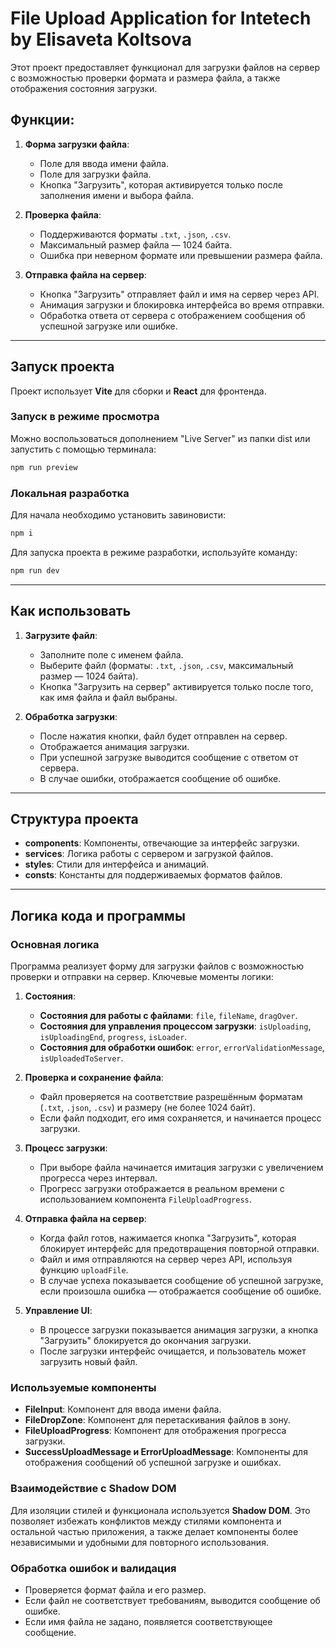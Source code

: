 
# File Upload Application for Intetech by Elisaveta Koltsova

Этот проект предоставляет функционал для загрузки файлов на сервер с возможностью проверки формата и размера файла, а также отображения состояния загрузки.

## Функции:
1. **Форма загрузки файла**:
    - Поле для ввода имени файла.
    - Поле для загрузки файла.
    - Кнопка "Загрузить", которая активируется только после заполнения имени и выбора файла.

2. **Проверка файла**:
    - Поддерживаются форматы `.txt`, `.json`, `.csv`.
    - Максимальный размер файла — 1024 байта.
    - Ошибка при неверном формате или превышении размера файла.

3. **Отправка файла на сервер**:
    - Кнопка "Загрузить" отправляет файл и имя на сервер через API.
    - Анимация загрузки и блокировка интерфейса во время отправки.
    - Обработка ответа от сервера с отображением сообщения об успешной загрузке или ошибке.

---

## Запуск проекта

Проект использует **Vite** для сборки и **React** для фронтенда.

### Запуск в режиме просмотра

Можно воспользоваться дополнением "Live Server" из папки dist или запустить с помощью терминала:

```bash
npm run preview
```

### Локальная разработка
Для начала необходимо установить завиновисти:

```bash
npm i
```

Для запуска проекта в режиме разработки, используйте команду:

```bash
npm run dev
```

---

## Как использовать

1. **Загрузите файл**:
    - Заполните поле с именем файла.
    - Выберите файл (форматы: `.txt`, `.json`, `.csv`, максимальный размер — 1024 байта).
    - Кнопка "Загрузить на сервер" активируется только после того, как имя файла и файл выбраны.

2. **Обработка загрузки**:
    - После нажатия кнопки, файл будет отправлен на сервер.
    - Отображается анимация загрузки.
    - При успешной загрузке выводится сообщение с ответом от сервера.
    - В случае ошибки, отображается сообщение об ошибке.

---

## Структура проекта

- **components**: Компоненты, отвечающие за интерфейс загрузки.
- **services**: Логика работы с сервером и загрузкой файлов.
- **styles**: Стили для интерфейса и анимаций.
- **consts**: Константы для поддерживаемых форматов файлов.

---

## Логика кода и программы

### Основная логика
Программа реализует форму для загрузки файлов с возможностью проверки и отправки на сервер. Ключевые моменты логики:

1. **Состояния**:
   - **Состояния для работы с файлами**: `file`, `fileName`, `dragOver`.
   - **Состояния для управления процессом загрузки**: `isUploading`, `isUploadingEnd`, `progress`, `isLoader`.
   - **Состояния для обработки ошибок**: `error`, `errorValidationMessage`, `isUploadedToServer`.

2. **Проверка и сохранение файла**:
   - Файл проверяется на соответствие разрешённым форматам (`.txt`, `.json`, `.csv`) и размеру (не более 1024 байт).
   - Если файл подходит, его имя сохраняется, и начинается процесс загрузки.

3. **Процесс загрузки**:
   - При выборе файла начинается имитация загрузки с увеличением прогресса через интервал.
   - Прогресс загрузки отображается в реальном времени с использованием компонента `FileUploadProgress`.
   
4. **Отправка файла на сервер**:
   - Когда файл готов, нажимается кнопка "Загрузить", которая блокирует интерфейс для предотвращения повторной отправки.
   - Файл и имя отправляются на сервер через API, используя функцию `uploadFile`.
   - В случае успеха показывается сообщение об успешной загрузке, если произошла ошибка — отображается сообщение об ошибке.

5. **Управление UI**:
   - В процессе загрузки показывается анимация загрузки, а кнопка "Загрузить" блокируется до окончания загрузки.
   - После загрузки интерфейс очищается, и пользователь может загрузить новый файл.

### Используемые компоненты

- **FileInput**: Компонент для ввода имени файла.
- **FileDropZone**: Компонент для перетаскивания файлов в зону.
- **FileUploadProgress**: Компонент для отображения прогресса загрузки.
- **SuccessUploadMessage и ErrorUploadMessage**: Компоненты для отображения сообщений об успешной загрузке и ошибках.

### Взаимодействие с Shadow DOM
Для изоляции стилей и функционала используется **Shadow DOM**. Это позволяет избежать конфликтов между стилями компонента и остальной частью приложения, а также делает компоненты более независимыми и удобными для повторного использования.

### Обработка ошибок и валидация
- Проверяется формат файла и его размер.
- Если файл не соответствует требованиям, выводится сообщение об ошибке.
- Если имя файла не задано, появляется соответствующее сообщение.
